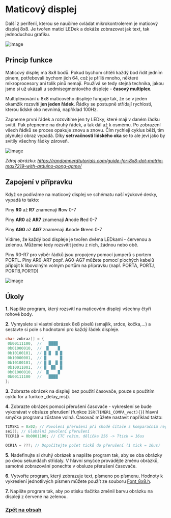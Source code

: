 # Maticový displej
Další z periferií, kterou se naučíme ovládat mikrokontrolerem je maticový displej 8x8. Je tvořen maticí LEDek a dokáže zobrazovat jak text, tak jednoduchou grafiku.

![image](https://github.com/user-attachments/assets/28cc79c2-ec6c-4f9e-b6d0-0fe4740bd020)

## Princip funkce

Maticový displej má 8x8 bodů. Pokud bychom chtěli každý bod řídit jedním pinem, potřebovali bychom jich 64, což je příliš mnoho, některé mikroprocesory ani tolik pinů nemají. Používá se tedy stejná technika, jakou jsme si už ukázali u sedmisegmentového displeje - **časový multiplex**.

Multiplexování u 8x8 maticového displeje funguje tak, že se v jeden okamžik rozsvítí **jen jeden řádek**. Řádky se postupně střídají rychlostí, kterou lidské oko nevnímá, například 100Hz.

Zapneme první řádek a rozsvítíme jen ty LEDky, které mají v daném řádku svítit. Pak přepneme na druhý řádek, a tak dál až k osmému.  Po zobrazení všech řádků se proces opakuje znovu a znovu. Čím rychleji cyklus běží, tím plynuleji obraz vypadá. Díky **setrvačnosti lidského oka** se to ale jeví jako by svítily všechny řádky zároveň.

![image](https://github.com/user-attachments/assets/5215499b-795d-44b5-a037-b70ced5ad1eb)

*Zdroj obrázku: https://randomnerdtutorials.com/guide-for-8x8-dot-matrix-max7219-with-arduino-pong-game/*


## Zapojení v přípravku
Když se podíváme na maticový displej ve schématu naší výukové desky, vypadá to takto:

Piny **R0** až **R7** znamenají **R**ow 0-7 

Piny **AR0** až **AR7** znamenají **A**node **R**ed 0-7

Piny **AG0** až **AG7** znamenají **A**node **G**reen 0-7

Vidíme, že každý bod displeje je tvořen dvěma LEDkami - červenou a zelenou. Můžeme tedy rozsvítit jednu z nich, žádnou nebo obě.

Piny R0-R7 pro výběr řádků jsou propojeny pomocí jumperů s portem PORTL. Piny AR0-AR7 popř. AG0-AG7 můžete pomocí plochých kabelů připojit k libovolným volným portům na přípravku (např. PORTA, PORTJ, PORTB,PORTD)

![image](https://github.com/user-attachments/assets/d012b838-8fce-415b-8ce0-09f92d8b69c3)


## Úkoly
**1.** Napište program, který rozsvítí na maticovém displeji všechny čtyři rohové body.

**2.** Vymyslete si vlastní obrázek 8x8 pixelů (smajlík, srdce, kočka,...) a sestavte si pole s hodnotami pro každý řádek displeje.
   ```c
   char zobraz[] = {
   	0b00111100,  //   ████
   	0b01000010,  //  █    █
   	0b10100101,  // █ █  █ █
   	0b10000001,  // █      █
   	0b10100101,  // █ █  █ █
   	0b10011001,  // █  ██  █
   	0b01000010,  //  █    █
   	0b00111100   //   ████
   };
   ```
**3.** Zobrazte obrázek na displeji bez použití časovače, pouze s  použitím cyklu for a funkce _delay_ms().

**4.** Zobrazte obrázek pomocí přerušení časovače - vykreslení se bude vykonávat v obsluze přerušení (funkce ```ISR(TIMER1_COMPA_vect){}```) hlavní smyčka programu zůstane volná. Časovač můžete nastavit například takto:
   ```c
   TIMSK1 = 0x02; // Povolení přerušení při shodě čítače s komparačním registrem OCR1A
   sei(); // Globální povolení přerušení
   TCCR1B = 0b0001100; // CTC režim, dělička 256 -> Ttick = 16us
   
   OCR1A = ???; // Dopočítejte počet ticků do přerušení (1 tick = 16us)
   ```
**5.** Nadefinujte si druhý obrázek a napište program tak, aby se oba obrázky po dvou sekundách střídaly. V hlavní smyčce provádějte změnu obrázků, samotné zobrazování ponechte v obsluze přerušení časovače.

**6.** Vytvořte program, který zobrazuje text, písmeno po písmenu. Hodnoty k vykreslení jednotlivých písmen můžete použít ze souboru [Font_8x8.h](/files/Font_8x8.h).

**7.** Napište program tak, aby po stisku tlačítka změnil barvu obrázku na displeji z červené na zelenou.

### [Zpět na obsah](README.md)
